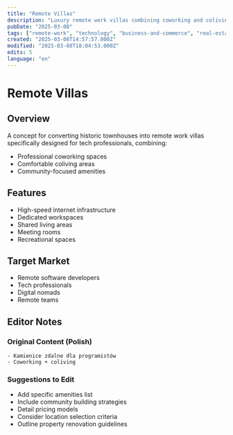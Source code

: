 ```yaml
---
title: "Remote Villas"
description: "Luxury remote work villas combining coworking and coliving spaces for tech professionals"
pubDate: "2025-03-08"
tags: ["remote-work", "technology", "business-and-commerce", "real-estate", "coworking"]
created: "2025-03-08T14:57:57.000Z"
modified: "2025-03-08T18:04:53.000Z"
edits: 5
language: "en"
---
```


# Remote Villas

## Overview
A concept for converting historic townhouses into remote work villas specifically designed for tech professionals, combining:
- Professional coworking spaces
- Comfortable coliving areas
- Community-focused amenities

## Features
- High-speed internet infrastructure
- Dedicated workspaces
- Shared living areas
- Meeting rooms
- Recreational spaces

## Target Market
- Remote software developers
- Tech professionals
- Digital nomads
- Remote teams

## Editor Notes

### Original Content (Polish)
```
- Kamienice zdalne dla programistów
- Coworking + coliving
```

### Suggestions to Edit
- Add specific amenities list
- Include community building strategies
- Detail pricing models
- Consider location selection criteria
- Outline property renovation guidelines